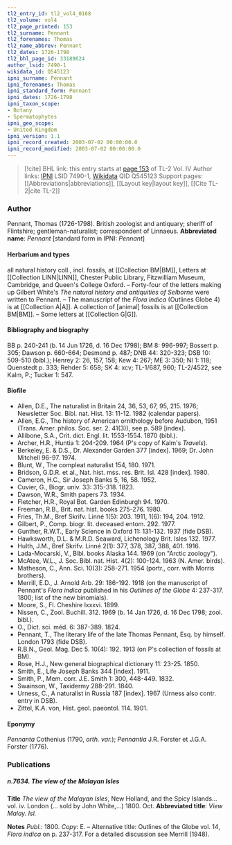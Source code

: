 ```yaml
---
tl2_entry_id: tl2_vol4_0168
tl2_volume: vol4
tl2_page_printed: 153
tl2_surname: Pennant
tl2_forenames: Thomas
tl2_name_abbrev: Pennant
tl2_dates: 1726-1798
tl2_bhl_page_id: 33189624
author_lsid: 7490-1
wikidata_id: Q545123
ipni_surname: Pennant
ipni_forenames: Thomas
ipni_standard_form: Pennant
ipni_dates: 1726-1798
ipni_taxon_scope: 
- Botany
- Spermatophytes
ipni_geo_scope: 
- United Kingdom
ipni_version: 1.1
ipni_record_created: 2003-07-02 00:00:00.0
ipni_record_modified: 2003-07-02 00:00:00.0
---
```


> [!cite] BHL link: this entry starts at [page 153](https://www.biodiversitylibrary.org/page/33189624) of TL-2 Vol. IV
> Author links: [IPNI](https://www.ipni.org/a/7490-1) LSID 7490-1, [Wikidata](https://www.wikidata.org/wiki/Q545123) QID Q545123
> Support pages: [[Abbreviations|abbreviations]], [[Layout key|layout key]], [[Cite TL-2|cite TL-2]]

### Author

Pennant, Thomas (1726-1798). British zoologist and antiquary; sheriff of Flintshire; gentleman-naturalist; correspondent of Linnaeus. 
**Abbreviated name**: *Pennant* \[standard form in IPNI: *Pennant*\]

#### Herbarium and types

all natural history coll., incl. fossils, at [[Collection BM|BM]], Letters at [[Collection LINN|LINN]], Chester Public Library, Fitzwilliam Museum, Cambridge, and Queen's College Oxford. – Forty-four of the letters making up Gilbert White's *The natural history and antiquities of Selborne* were written to Pennant. – The manuscript of the *Flora indica* (Outlines Globe 4) is at [[Collection A|A]]. A collection of \[animal\] fossils is at [[Collection BM|BM]]. – Some letters at [[Collection G|G]].

#### Bibliography and biography

BB p. 240-241 (b. 14 Jun 1726, d. 16 Dec 1798); BM 8: 996-997; Bossert p. 305; Dawson p. 660-664; Desmond p. 487; DNB 44: 320-323; DSB 10: 509-510 (bibl.); Henrey 2: 26, 157, 158; Kew 4: 267; ME 3: 350; NI 1: 118; Quenstedt p. 333; Rehder 5: 658; SK 4: xcv; TL-1/687, 960; TL-2/4522, see Kalm, P.; Tucker 1: 547.

#### Biofile

- Allen, D.E., The naturalist in Britain 24, 36, 53, 67, 95, 215. 1976; Newsletter Soc. Bibl. nat. Hist. 13: 11-12. 1982 (calendar papers).
- Allen, E.G., The history of American ornithology before Audubon, 1951 (Trans. Amer. philos. Soc. ser. 2. 41(3)), see p. 589 \[index\].
- Allibone, S.A., Crit. dict. Engl. lit. 1553-1554. 1870 (bibl.).
- Archer, H.R., Huntia 1: 204-209. 1964 (P's copy of Kalm's *Travels*).
- Berkeley, E. & D.S., Dr. Alexander Garden 377 \[index\]. 1969; Dr. John Mitchell 96-97. 1974.
- Blunt, W., The compleat naturalist 154, 180. 1971.
- Bridson, G.D.R. et al., Nat. hist. mss. res. Brit. Isl. 428 \[index\]. 1980.
- Cameron, H.C., Sir Joseph Banks 5, 16, 58. 1952.
- Cuvier, G., Biogr. univ. 33: 315-318. 1823.
- Dawson, W.R., Smith papers 73. 1934.
- Fletcher, H.R., Royal Bot. Garden Edinburgh 94. 1970.
- Freeman, R.B., Brit. nat. hist. books 275-276. 1980.
- Fries, Th.M., Bref Skrifv. Linné 1(5): 203. 1911, 1(6): 194, 204. 1912.
- Gilbert, P., Comp. biogr. lit. deceased entom. 292. 1977.
- Gunther, R.W.T., Early Science in Oxford 11: 131-132. 1937 (fide DSB).
- Hawksworth, D.L. & M.R.D. Seaward, Lichenology Brit. Isles 132. 1977.
- Hulth, J.M., Bref Skrifv. Linné 2(1): 377, 378, 387, 388, 401. 1916.
- Lada-Mocarski, V., Bibl. books Alaska 144. 1969 (on "Arctic zoology").
- McAtee, W.L., J. Soc. Bibl. nat. Hist. 4(2): 100-124. 1963 (N. Amer. birds).
- Matheson, C., Ann. Sci. 10(3): 258-271. 1954 (portr., corr. with Morris brothers).
- Merrill, E.D., J. Arnold Arb. 29: 186-192. 1918 (on the manuscript of Pennant's *Flora indica* published in his *Outlines of the Globe* 4: 237-317. 1800; list of the new binomials).
- Moore, S., Fl. Cheshire lxxxvi. 1899.
- Nissen, C., Zool. Buchill. 312. 1969 (b. 14 Jan 1726, d. 16 Dec 1798; zool. bibl.).
- O., Dict. sci. méd. 6: 387-389. 1824.
- Pennant, T., The literary life of the late Thomas Pennant, Esq. by himself. London 1793 (fide DSB).
- R.B.N., Geol. Mag. Dec 5. 10(4): 192. 1913 (on P's collection of fossils at BM).
- Rose, H.J., New general biographical dictionary 11: 23-25. 1850.
- Smith, E., Life Joseph Banks 344 \[index\]. 1911.
- Smith, P., Mem. corr. J.E. Smith 1: 300, 448-449. 1832.
- Swainson, W., Taxidermy 288-291. 1840.
- Urness, C., A naturalist in Russia 187 \[index\]. 1967 (Urness also contr. entry in DSB).
- Zittel, K.A. von, Hist. geol. paeontol. 114. 1901.

#### Eponymy

*Pennanta* Cothenius (1790, *orth. var.*); *Pennantia* J.R. Forster et J.G.A. Forster (1776).

### Publications

##### n.7634. The view of the Malayan Isles

**Title**
*The view of the Malayan Isles*, New Holland, and the Spicy Islands... vol. iv. London (... sold by John White,...) 1800. Oct.
**Abbreviated title**: *View Malay. Isl.*

**Notes**
*Publ*.: 1800. *Copy*: E. – Alternative title: Outlines of the Globe vol. 14, *Flora indica* on p. 237-317. For a detailed discussion see Merrill (1948).

